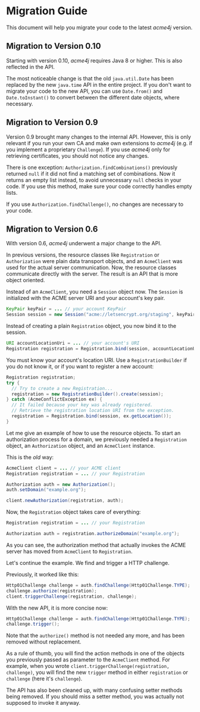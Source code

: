 # Migration Guide

This document will help you migrate your code to the latest _acme4j_ version.

## Migration to Version 0.10

Starting with version 0.10, _acme4j_ requires Java 8 or higher. This is also reflected in the API.

The most noticeable change is that the old `java.util.Date` has been replaced by the new `java.time` API in the entire project. If you don't want to migrate your code to the new API, you can use `Date.from()` and `Date.toInstant()` to convert between the different date objects, where necessary.

## Migration to Version 0.9

Version 0.9 brought many changes to the internal API. However, this is only relevant if you run your own CA and make own extensions to _acme4j_ (e.g. if you implement a proprietary `Challenge`). If you use _acme4j_ only for retrieving certificates, you should not notice any changes.

There is one exception: `Authorization.findCombinations()` previously returned `null` if it did not find a matching set of combinations. Now it returns an empty list instead, to avoid unnecessary `null` checks in your code. If you use this method, make sure your code correctly handles empty lists.

If you use `Authorization.findChallenge()`, no changes are necessary to your code.

## Migration to Version 0.6

With version 0.6, _acme4j_ underwent a major change to the API.

In previous versions, the resource classes like `Registration` or `Authorization` were plain data transport objects, and an `AcmeClient` was used for the actual server communication. Now, the resource classes communicate directly with the server. The result is an API that is more object oriented.

Instead of an `AcmeClient`, you need a `Session` object now. The `Session` is initialized with the ACME server URI and your account's key pair.

```java
KeyPair keyPair = ... // your account KeyPair
Session session = new Session("acme://letsencrypt.org/staging", keyPair);
```

Instead of creating a plain `Registration` object, you now bind it to the session.

```java
URI accountLocationUri = ... // your account's URI
Registration registration = Registration.bind(session, accountLocationUri);
```

You must know your account's location URI. Use a `RegistrationBuilder` if you do not know it, or if you want to register a new account:

```java
Registration registration;
try {
  // Try to create a new Registration...
  registration = new RegistrationBuilder().create(session);
} catch (AcmeConflictException ex) {
  // It failed because your key was already registered.
  // Retrieve the registration location URI from the exception.
  registration = Registration.bind(session, ex.getLocation());
}
```

Let me give an example of how to use the resource objects. To start an authorization process for a domain, we previously needed a `Registration` object, an `Authorization` object, and an `AcmeClient` instance.

This is the *old* way:

```java
AcmeClient client = ... // your ACME client
Registration registration = ... // your Registration

Authorization auth = new Authorization();
auth.setDomain("example.org");

client.newAuthorization(registration, auth);
```

Now, the `Registration` object takes care of everything:

```java
Registration registration = ... // your Registration

Authorization auth = registration.authorizeDomain("example.org");
```

As you can see, the authorization method that actually invokes the ACME server has moved from `AcmeClient` to `Registration`.

Let's continue the example. We find and trigger a HTTP challenge.

Previously, it worked like this:

```java
Http01Challenge challenge = auth.findChallenge(Http01Challenge.TYPE);
challenge.authorize(registration);
client.triggerChallenge(registration, challenge);
```

With the new API, it is more concise now:

```java
Http01Challenge challenge = auth.findChallenge(Http01Challenge.TYPE);
challenge.trigger();
```

Note that the `authorize()` method is not needed any more, and has been removed without replacement.

As a rule of thumb, you will find the action methods in one of the objects you previously passed as parameter to the `AcmeClient` method. For example, when you wrote `client.triggerChallenge(registration, challenge)`, you will find the new `trigger` method in either `registration` or `challenge` (here it's `challenge`).

The API has also been cleaned up, with many confusing setter methods being removed. If you should miss a setter method, you was actually not supposed to invoke it anyway.
